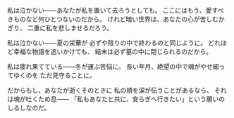 <!-- title: 連詩（Stanzas） -->

私は泣かない――あなたが私を置いて去ろうとしても。
ここにはもう、愛すべきものなど何ひとつないのだから。
けれど暗い世界は、あなたの心が苦しむかぎり、
二重に私を悲しませるだろう。

私は泣かない――夏の栄華が
必ずや陰りの中で終わるのと同じように。
どれほど幸福な物語を追いかけても、
結末は必ず墓の中に閉じられるのだから。

私は疲れ果てている――冬が運ぶ苦悩に。
長い年月、絶望の中で魂がやせ細ってゆくのを
ただ見守ることに。

だからもし、あなたが逝くそのときに
私の頬を涙が伝うことがあるなら、
それは魂が吐くため息――
「私もあなたと共に、安らぎへ行きたい」という願いのしるしなのだ。
